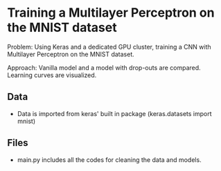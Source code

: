 # Training a Multilayer Perceptron on the MNIST dataset

Problem: Using Keras and a dedicated GPU cluster, training a CNN with Multilayer Perceptron on the MNIST dataset.

Approach:  Vanilla model and a model with drop-outs are compared. Learning curves are visualized.


## Data 
- Data is imported from keras' built in package (keras.datasets import mnist)

## Files
- main.py includes all the codes for cleaning the data and models.
